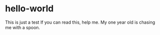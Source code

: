 # hello-world
This is just a test
If you can read this, help me. My one year old is chasing me with a spoon.
